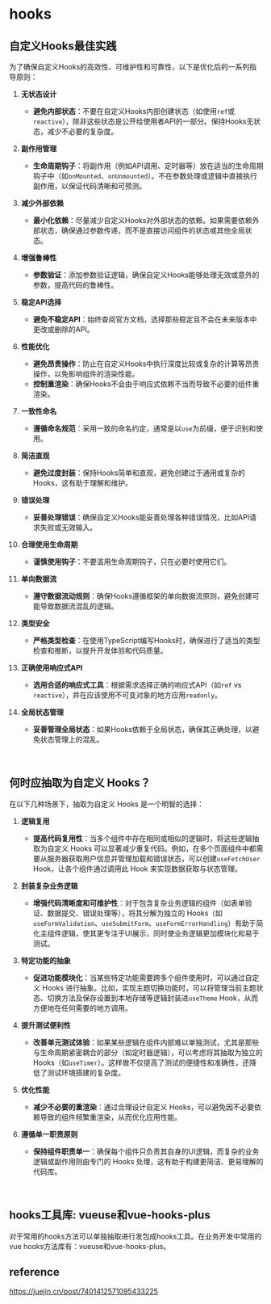# hooks
## 自定义Hooks最佳实践

为了确保自定义Hooks的高效性、可维护性和可靠性，以下是优化后的一系列指导原则：

1. **无状态设计**
   - **避免内部状态**：不要在自定义Hooks内部创建状态（如使用`ref`或`reactive`），除非这些状态是公开给使用者API的一部分。保持Hooks无状态，减少不必要的复杂度。

2. **副作用管理**
   - **生命周期钩子**：将副作用（例如API调用、定时器等）放在适当的生命周期钩子中（如`onMounted`、`onUnmounted`）。不在参数处理或逻辑中直接执行副作用，以保证代码清晰和可预测。

3. **减少外部依赖**
   - **最小化依赖**：尽量减少自定义Hooks对外部状态的依赖。如果需要依赖外部状态，确保通过参数传递，而不是直接访问组件的状态或其他全局状态。

4. **增强鲁棒性**
   - **参数验证**：添加参数验证逻辑，确保自定义Hooks能够处理无效或意外的参数，提高代码的鲁棒性。

5. **稳定API选择**
   - **避免不稳定API**：始终查阅官方文档，选择那些稳定且不会在未来版本中更改或删除的API。

6. **性能优化**
   - **避免昂贵操作**：防止在自定义Hooks中执行深度比较或复杂的计算等昂贵操作，以免影响组件的渲染性能。
   - **控制重渲染**：确保Hooks不会由于响应式依赖不当而导致不必要的组件重渲染。

7. **一致性命名**
   - **遵循命名规范**：采用一致的命名约定，通常是以`use`为前缀，便于识别和使用。

8. **简洁直观**
   - **避免过度封装**：保持Hooks简单和直观，避免创建过于通用或复杂的Hooks，这有助于理解和维护。

9. **错误处理**
   - **妥善处理错误**：确保自定义Hooks能妥善处理各种错误情况，比如API请求失败或无效输入。

10. **合理使用生命周期**
    - **谨慎使用钩子**：不要滥用生命周期钩子，只在必要时使用它们。

11. **单向数据流**
    - **遵守数据流动规则**：确保Hooks遵循框架的单向数据流原则，避免创建可能导致数据流混乱的逻辑。

12. **类型安全**
    - **严格类型检查**：在使用TypeScript编写Hooks时，确保进行了适当的类型检查和推断，以提升开发体验和代码质量。

13. **正确使用响应式API**
    - **选用合适的响应式工具**：根据需求选择正确的响应式API（如`ref` vs `reactive`），并在应该使用不可变对象的地方应用`readonly`。

14. **全局状态管理**
    - **妥善管理全局状态**：如果Hooks依赖于全局状态，确保其正确处理，以避免状态管理上的混乱。


<br>

## 何时应抽取为自定义 Hooks？

在以下几种场景下，抽取为自定义 Hooks 是一个明智的选择：

1. **逻辑复用**
   - **提高代码复用性**：当多个组件中存在相同或相似的逻辑时，将这些逻辑抽取为自定义 Hooks 可以显著减少重复代码。例如，在多个页面组件中都需要从服务器获取用户信息并管理加载和错误状态，可以创建`useFetchUser` Hook，让各个组件通过调用此 Hook 来实现数据获取与状态管理。

2. **封装复杂业务逻辑**
   - **增强代码清晰度和可维护性**：对于包含复杂业务逻辑的组件（如表单验证、数据提交、错误处理等），将其分解为独立的 Hooks（如`useFormValidation`、`useSubmitForm`、`useFormErrorHandling`）有助于简化主组件逻辑，使其更专注于UI展示，同时使业务逻辑更加模块化和易于测试。

3. **特定功能的抽象**
   - **促进功能模块化**：当某些特定功能需要跨多个组件使用时，可以通过自定义 Hooks 进行抽象。比如，实现主题切换功能时，可以将管理当前主题状态、切换方法及保存设置到本地存储等逻辑封装进`useTheme` Hook，从而方便地在任何需要的地方调用。

4. **提升测试便利性**
   - **改善单元测试体验**：如果某些逻辑在组件内部难以单独测试，尤其是那些与生命周期紧密耦合的部分（如定时器逻辑），可以考虑将其抽取为独立的 Hooks（如`useTimer`）。这样做不仅提高了测试的便捷性和准确性，还降低了测试环境搭建的复杂度。

5. **优化性能**
   - **减少不必要的重渲染**：通过合理设计自定义 Hooks，可以避免因不必要依赖导致的组件频繁重渲染，从而优化应用性能。

6. **遵循单一职责原则**
   - **保持组件职责单一**：确保每个组件只负责其自身的UI逻辑，而复杂的业务逻辑或副作用则由专门的 Hooks 处理，这有助于构建更简洁、更易理解的代码库。

<br>

## hooks工具库: vueuse和vue-hooks-plus
对于常用的hooks方法可以单独抽取进行发包成hooks工具。在业务开发中常用的vue hooks方法库有：vueuse和vue-hooks-plus。


## reference
https://juejin.cn/post/7401412571095433225